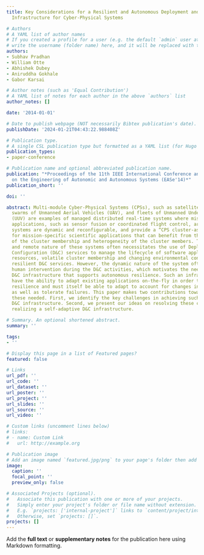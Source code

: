 ```yaml
---
title: Key Considerations for a Resilient and Autonomous Deployment and Configuration
  Infrastructure for Cyber-Physical Systems

# Authors
# A YAML list of author names
# If you created a profile for a user (e.g. the default `admin` user at `content/authors/admin/`), 
# write the username (folder name) here, and it will be replaced with their full name and linked to their profile.
authors:
- Subhav Pradhan
- William Otte
- Abhishek Dubey
- Aniruddha Gokhale
- Gabor Karsai

# Author notes (such as 'Equal Contribution')
# A YAML list of notes for each author in the above `authors` list
author_notes: []

date: '2014-01-01'

# Date to publish webpage (NOT necessarily Bibtex publication's date).
publishDate: '2024-01-21T04:43:22.988408Z'

# Publication type.
# A single CSL publication type but formatted as a YAML list (for Hugo requirements).
publication_types:
- paper-conference

# Publication name and optional abbreviated publication name.
publication: "*Proceedings of the 11th IEEE International Conference and Workshops
  on the Engineering of Autonomic and Autonomous Systems (EASe'14)*"
publication_short: ''

doi: ''

abstract: Multi-module Cyber-Physical Systems (CPSs), such as satellite clusters,
  swarms of Unmanned Aerial Vehicles (UAV), and fleets of Unmanned Underwater Vehicles
  (UUV) are examples of managed distributed real-time systems where mission-critical
  applications, such as sensor fusion or coordinated flight control, are hosted. These
  systems are dynamic and reconfigurable, and provide a “CPS cluster-as-a-service”
  for mission-specific scientific applications that can benefit from the elasticity
  of the cluster membership and heterogeneity of the cluster members. The distributed
  and remote nature of these systems often necessitates the use of Deployment and
  Configuration (D&C) services to manage the lifecycle of software applications. Fluctuating
  resources, volatile cluster membership and changing environmental conditions require
  resilient D&C services. However, the dynamic nature of the system often precludes
  human intervention during the D&C activities, which motivates the need for a self-adaptive
  D&C infrastructure that supports autonomous resilience. Such an infrastructure must
  have the ability to adapt existing applications on-the-fly in order to provide application
  resilience and must itself be able to adapt to account for changes in the system
  as well as tolerate failures. This paper makes two contributions towards addressing
  these needed. First, we identify the key challenges in achieving such a self-adaptive
  D&C infrastructure. Second, we present our ideas on resolving these challenges and
  realizing a self-adaptive D&C infrastructure.

# Summary. An optional shortened abstract.
summary: ''

tags:
- ''

# Display this page in a list of Featured pages?
featured: false

# Links
url_pdf: ''
url_code: ''
url_dataset: ''
url_poster: ''
url_project: ''
url_slides: ''
url_source: ''
url_video: ''

# Custom links (uncomment lines below)
# links:
# - name: Custom Link
#   url: http://example.org

# Publication image
# Add an image named `featured.jpg/png` to your page's folder then add a caption below.
image:
  caption: ''
  focal_point: ''
  preview_only: false

# Associated Projects (optional).
#   Associate this publication with one or more of your projects.
#   Simply enter your project's folder or file name without extension.
#   E.g. `projects: ['internal-project']` links to `content/project/internal-project/index.md`.
#   Otherwise, set `projects: []`.
projects: []
---
```


Add the **full text** or **supplementary notes** for the publication here using Markdown formatting.
